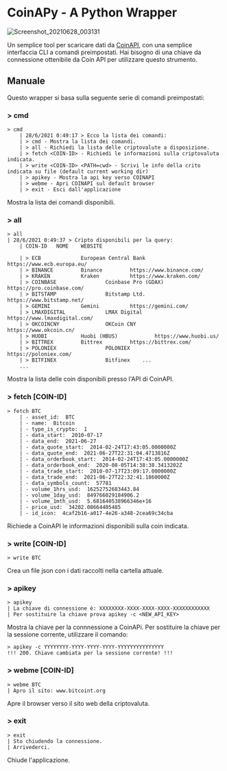 # CoinAPy - A Python Wrapper

![Screenshot_20210628_003131](https://user-images.githubusercontent.com/51529905/123561372-4bbbab80-d7a8-11eb-97f7-fa0957944982.png)

Un semplice tool per scaricare dati da [CoinAPI](https://www.coinapi.io/), con una semplice interfaccia CLI a comandi preimpostati.
Hai bisogno di una chiave da connessione ottenibile da Coin API per utilizzare questo strumento.

## Manuale
Questo wrapper si basa sulla seguente serie di comandi preimpostati:

### > cmd
```
> cmd
    | 28/6/2021 0:49:17 > Ecco la lista dei comandi:
    | > cmd - Mostra la lista dei comandi.
    | > all - Richiedi la lista delle criptovalute a disposizione.
    | > fetch <COIN-ID> - Richiedi le informazioni sulla criptovaluta indicata.
    | > write <COIN-ID> <PATH=cwd> - Scrivi le info della crito indicata su file (default current working dir)
    | > apikey - Mostra la api key verso COINAPI
    | > webme - Apri COINAPI sul default browser
    | > exit - Esci dall'applicazione
```
Mostra la lista dei comandi disponibili.

### > all
```
> all
| 28/6/2021 0:49:37 > Cripto disponibili per la query: 
    | COIN-ID   NOME    WEBSITE
    
    | > ECB             European Central Bank           https://www.ecb.europa.eu/
    | > BINANCE         Binance         https://www.binance.com/
    | > KRAKEN          Kraken          https://www.kraken.com/
    | > COINBASE                Coinbase Pro (GDAX)             https://pro.coinbase.com/
    | > BITSTAMP                Bitstamp Ltd.           https://www.bitstamp.net/
    | > GEMINI          Gemini          https://gemini.com/
    | > LMAXDIGITAL             LMAX Digital            https://www.lmaxdigital.com/
    | > OKCOINCNY               OKCoin CNY              https://www.okcoin.cn/
    | > HUOBI           Huobi (HBUS)            https://www.huobi.us/
    | > BITTREX         Bittrex         https://bittrex.com/
    | > POLONIEX                POLONIEX                https://poloniex.com/
    | > BITFINEX                Bitfinex    ...
    ...
```
Mostra la lista delle coin disponibili presso l'API di CoinAPI.

### > fetch [COIN-ID]
```
> fetch BTC
    | - asset_id:  BTC
    | - name:  Bitcoin
    | - type_is_crypto:  1
    | - data_start:  2010-07-17
    | - data_end:  2021-06-27
    | - data_quote_start:  2014-02-24T17:43:05.0000000Z
    | - data_quote_end:  2021-06-27T22:31:04.4713816Z
    | - data_orderbook_start:  2014-02-24T17:43:05.0000000Z
    | - data_orderbook_end:  2020-08-05T14:38:38.3413202Z
    | - data_trade_start:  2010-07-17T23:09:17.0000000Z
    | - data_trade_end:  2021-06-27T22:32:41.1860000Z
    | - data_symbols_count:  57781
    | - volume_1hrs_usd:  16252752683443.84
    | - volume_1day_usd:  849766029184906.2
    | - volume_1mth_usd:  5.681640538966346e+16
    | - price_usd:  34202.08664405485
    | - id_icon:  4caf2b16-a017-4e26-a348-2cea69c34cba
```
Richiede a CoinAPI le informazioni disponibili sulla coin indicata.

### > write [COIN-ID]
```
> write BTC
```
Crea un file json con i dati raccolti nella cartella attuale.

### > apikey
```
> apikey
| La chiave di connessione è: XXXXXXXX-XXXX-XXXX-XXXX-XXXXXXXXXXXX
| Per sostituire la chiave prova apikey -c <NEW_API_KEY>
```
Mostra la chiave per la connnessione a CoinAPi. Per sostituire la chiave per la sessione corrente, utilizzare il comando:
```
> apikey -c YYYYYYYY-YYYY-YYYY-YYYY-YYYYYYYYYYYYYYY
!!! 200. Chiave cambiata per la sessione corrente! !!!
```

### > webme [COIN-ID]
```
> webme BTC
| Apro il sito: www.bitcoint.org
```
Apre il browser verso il sito web della criptovaluta.

### > exit
```
> exit
| Sto chiudendo la connessione.
| Arrivederci.
```
Chiude l'applicazione.
